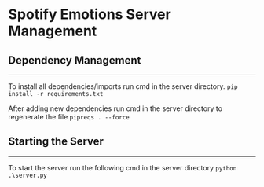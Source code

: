 # Spotify Emotions Server Management


## Dependency Management
___________________________________________________
To install all dependencies/imports run cmd in the server directory.
```pip install -r requirements.txt```

After adding new dependencies run cmd in the server directory to regenerate the file
```pipreqs . --force```


## Starting the Server
___________________________________________________
To start the server run the following cmd in the server directory
```python .\server.py``` 
